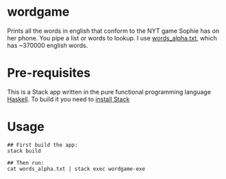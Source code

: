 # wordgame
Prints all the words in english that conform to the NYT game Sophie has on her phone. You pipe a list or words to lookup. I use [words_alpha.txt](https://github.com/dwyl/english-words/blob/master/words_alpha.txt), which has ~370000 english words.

# Pre-requisites
This is a Stack app written in the pure functional programming language [Haskell](haskell.org). To build it you need to [install Stack](https://docs.haskellstack.org/en/stable/README/)

# Usage
```
## First build the app:
stack build

## Then run:
cat words_alpha.txt | stack exec wordgame-exe
```
